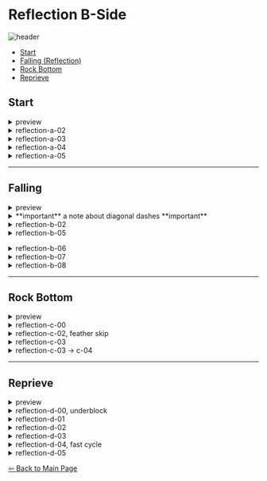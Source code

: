  # Reflection B-Side
  ![header](https://github.com/koralreeef/cuedump-anypercent/blob/main/pngs/ch6bheader.png)
   - [Start](#start)
   - [Falling (Reflection)](#falling)
   - [Rock Bottom](#rock-bottom)
   - [Reprieve](#reprieve)

## Start
 <details>
     <summary>preview</summary>
 <img src="https://github.com/koralreeef/cuedump-anypercent/blob/main/images/6bstart1.webp" width="384" height="216"/>
 <img src="https://github.com/koralreeef/cuedump-anypercent/blob/main/images/6bstart2.webp" width="384" height="216"/>
 <img src="https://github.com/koralreeef/cuedump-anypercent/blob/main/images/6bstart3.webp" width="384" height="216"/>
 <img src="https://github.com/koralreeef/cuedump-anypercent/blob/main/images/6bstart4.webp" width="384" height="216"/>
 </details>

  <details>
   <summary>reflection-a-02</summary>
      
   ![gif](https://github.com/koralreeef/cuedump-anypercent/blob/main/images/6bstart1.webp)
   \
   ![cue](https://github.com/koralreeef/cuedump-anypercent/blob/main/pngs/6bstart1.png)
   \
   Hold jump while doing a wavedash and dash on this corner to get a easier launch to adjust to.
 </details>
 
   <details>
   <summary>reflection-a-03</summary>
      
   ![gif](https://github.com/koralreeef/cuedump-anypercent/blob/main/images/6bstart2.webp)
   \
   ![cue](https://github.com/koralreeef/cuedump-anypercent/blob/main/pngs/6bstart2.png)
   \
   If you don't like the bhop, hold jump while doing this wavedash and dash in the middle of the two green tiles in the background to get onto the kevin.
   \
   ![cue](https://github.com/koralreeef/cuedump-anypercent/blob/main/pngs/6bstart3.png)
   \
   For the jump off the kevin, make sure your kickoff is below this leftover spinner pixel, otherwise you will die.
 </details>
 
   <details>
   <summary>reflection-a-04</summary>
      
   ![gif](https://github.com/koralreeef/cuedump-anypercent/blob/main/images/6bstart3.webp)
   \
   ![cue](https://github.com/koralreeef/cuedump-anypercent/blob/main/pngs/6bstart4a.png)
   \
   To get an easier bumper cycle, try to not land on the ground before the bumper. You want to get two climbjumps on this wall and jump off around the inner green tile in the background.
   \
   ![cue](https://github.com/koralreeef/cuedump-anypercent/blob/main/pngs/6bstart4a.PNG)
   \
   After jumping off the wall, hold right and slowfall into the bumper. When you dash onto the right side, stay neutral until you cross this threshold. You can hold left until you are back above the threshold and upright to the next screen.
 </details>
 
   <details>
   <summary>reflection-a-05</summary>
      
   ![gif](https://github.com/koralreeef/cuedump-anypercent/blob/main/images/6bstart4.webp)
   \
   ![cue](https://github.com/koralreeef/cuedump-anypercent/blob/main/pngs/6bstart5a.png)
   \
   If you don't like the extended hyper version, this hyper bhop version as a visual cue with left dashing into the bumper at the flowers.
   \
   ![cue](https://github.com/koralreeef/cuedump-anypercent/blob/main/pngs/6bstart5b.png)
   \
   At the second crumble block, going neutral before doing the wavedash helps with getting dash back. After that wavedash, dash upright after these spinners to get a clean landing.
 </details>
 
 ----
 ## Falling
<details>
     <summary>preview</summary>
 <img src="https://github.com/koralreeef/cuedump-anypercent/blob/main/images/falling1.webp" width="384" height="216"/>
 <img src="https://github.com/koralreeef/cuedump-anypercent/blob/main/images/falling2.webp" width="384" height="216"/>
 <img src="https://github.com/koralreeef/cuedump-anypercent/blob/main/images/falling3.webp" width="384" height="216"/>
 <img src="https://github.com/koralreeef/cuedump-anypercent/blob/main/images/falling5.webp" width="384" height="216"/>
 <img src="https://github.com/koralreeef/cuedump-anypercent/blob/main/images/falling4.webp" width="384" height="216"/>
 </details>

   <details>
   <summary> **important** a note about diagonal dashes **important** </summary>
      
   ![gif](https://github.com/koralreeef/cuedump-anypercent/blob/main/images/diagonaldashes.webp)
   \
   ![cue](https://github.com/koralreeef/cuedump-anypercent/blob/main/pngs/falling1.png)
   ![cue](https://github.com/koralreeef/cuedump-anypercent/blob/main/pngs/falling2.png)
   \
   In this section, diagonal dashes can be implemented in almost anywhere with this gap of spinners and a dash crystal. In order to successful in pulling these off, you have to be on the side of the dash crystal that you want to go, and you must be lined up with the row of spinners. 
 </details>
 
   <details>
   <summary>reflection-b-02</summary>
      
   ![gif](https://github.com/koralreeef/cuedump-anypercent/blob/main/images/falling1.webp)
   \
   ![cue](https://github.com/koralreeef/cuedump-anypercent/blob/main/pngs/falling3.png)
   \
   Do a very high right dash into the kevin, full jump neutral at almost the bottom of the block, and start holding downright once you've hit the peak of your neutral jump. If the dash line isn't lined up to the black top of the kevin, ditch the strat and do a regular jump.
 </details>
 
   <details>
   <summary>reflection-b-05</summary>
      
   ![gif](https://github.com/koralreeef/cuedump-anypercent/blob/main/images/falling2.webp)
   \
   ![cue](https://github.com/koralreeef/cuedump-anypercent/blob/main/pngs/falling4.png)
   \
   Hold jump for a bit after the bhop, hold downright, and wait until Madeline passes this line to let go of right. This sets up this tricky diag a bit easier.
    </details>
 
   <details>
   <summary>reflection-b-06</summary>
      
   ![gif](https://github.com/koralreeef/cuedump-anypercent/blob/main/images/falling3.webp)
   \
   To enter this room, do a wavedash > cb > wavedash again to have consistent speed. You can hold downright until the first row of spinners.
 </details>
 
   <details>
   <summary>reflection-b-07</summary>
      
   ![gif](https://github.com/koralreeef/cuedump-anypercent/blob/main/images/falling5.webp)
   \
   ![cue](https://github.com/koralreeef/cuedump-anypercent/blob/main/pngs/falling5.png)
   \
   After the first diagonal, this cue helps to set up the next diagonal > right dash.
 </details>
 
   <details>
   <summary>reflection-b-08</summary>
      
   ![gif](https://github.com/koralreeef/cuedump-anypercent/blob/main/images/falling4.webp)
   \
   ![cue](https://github.com/koralreeef/cuedump-anypercent/blob/main/pngs/falling6.png)
   \
   For this demo, wait until Madeline is lined up to the bottom of the giant green crystal. For the last two gaps, you can fastfall and go neutral after each left dash.
 </details>
 
 ----
 ## Rock Bottom
 <details>
     <summary>preview</summary>
 <img src="https://github.com/koralreeef/cuedump-anypercent/blob/main/images/bottom1.webp" width="384" height="216"/>
 <img src="https://github.com/koralreeef/cuedump-anypercent/blob/main/images/bottom2.webp" width="384" height="216"/>
 <img src="https://github.com/koralreeef/cuedump-anypercent/blob/main/images/bottom3.webp" width="384" height="216"/>
 <img src="https://github.com/koralreeef/cuedump-anypercent/blob/main/images/bottom4.webp" width="384" height="216"/>
   </details>
 
   <details>
   <summary>reflection-c-00</summary>
      
   ![gif](https://github.com/koralreeef/cuedump-anypercent/blob/main/images/bottom1.webp)
   \
   ![cue](https://github.com/koralreeef/cuedump-anypercent/blob/main/pngs/reflection2.PNG)
   \
   After the badeline hit, dash into the wall and hold left until the top of the falling block is below this wall, then hold down (keep holding left) to be on the block and short hyper. If a super comes out instead of a hyper, try to input down then right first when doing the short hyper.
 </details>
 
  </details>
 
   <details>
   <summary>reflection-c-02, feather skip</summary>
      
   ![gif](https://github.com/koralreeef/cuedump-anypercent/blob/main/images/bottom2.webp)
   \
   ![cue](https://github.com/koralreeef/cuedump-anypercent/blob/main/pngs/reflection1a.png)
   \
   When Madeline is under this hole in the tiling, do two updright dashes and two right dashes.   
   \
   ![gif](https://github.com/koralreeef/cuedump-anypercent/blob/main/images/featherskip1.webp)
   \
   ![cue](https://github.com/koralreeef/cuedump-anypercent/blob/main/pngs/reflection1b.png)
   ![cue](https://github.com/koralreeef/cuedump-anypercent/blob/main/pngs/reflection1c.png)
   \
   After the first badeline hit, updash without grabbing and walk until this point. You need to then do a demohyper and jump on coyote frames. Aim to be at the bottom left of the crystal to upright dash and dodge the laser.
   \
   ![gif](https://github.com/koralreeef/cuedump-anypercent/blob/main/images/featherskip2.webp)
   \
   ![cue](https://github.com/koralreeef/cuedump-anypercent/blob/main/pngs/reflection1d.png)
   \
   Wait until Madeline is just touching the dash crystal on the left. From here, you want to buffer every input of left dash > up > buffer jump > buffer hyper. You also want to be holding left until the wallkick off the falling block. After the badeline hit, downright dash and hold down after the dash. Drift right when Madeline is past the tunnel.
 </details>
 
  </details>
 
   <details>
   <summary>reflection-c-03</summary>
      
   ![gif](https://github.com/koralreeef/cuedump-anypercent/blob/main/images/bottom3.webp)
   \
   (keyboard only) Space out the 3 dashes to the feather, and hold only up, then only down, then tap right and up again. (test if it works on dpad)
 </details>
 
  </details>
 
   <details>
   <summary>reflection-c-03 -> c-04</summary>
      
   ![gif](https://github.com/koralreeef/cuedump-anypercent/blob/main/images/bottom4.webp)
   \
   To enter this room, you need to buffer a downright dash from the badeline hit, buffer a hyper, and downright dash again to slide on the floor. After the downright dash in c-04, you must let go of right and only hold down until you clear the gap. 
   \
   ![cue](https://github.com/koralreeef/cuedump-anypercent/blob/main/pngs/reflection3.png)
   \
   For the fast laser cycle, start the two left dashes when Madeline is under this pattern of the tiling. Featherboost upright and cut near the spinners to not die.
 </details>
 
 ----
 ## Reprieve
  <details>
     <summary>preview</summary>
  <img src="https://github.com/koralreeef/cuedump-anypercent/blob/main/images/reprieve1.webp" width="384" height="216"/>
  <img src="https://github.com/koralreeef/cuedump-anypercent/blob/main/images/reprieve2.webp" width="384" height="216"/>
  <img src="https://github.com/koralreeef/cuedump-anypercent/blob/main/images/reprieve3.webp" width="384" height="216"/>
  <img src="https://github.com/koralreeef/cuedump-anypercent/blob/main/images/reprieve4.webp" width="384" height="216"/>
  <img src="https://github.com/koralreeef/cuedump-anypercent/blob/main/images/reprieve5.webp" width="384" height="216"/>
  <img src="https://github.com/koralreeef/cuedump-anypercent/blob/main/images/reprieve6.webp" width="384" height="216"/>
  </details>
 
   <details>
   <summary>reflection-d-00, underblock</summary>
      
   ![gif](https://github.com/koralreeef/cuedump-anypercent/blob/main/images/reprieve1.webp)
   \
   ![cue](https://github.com/koralreeef/cuedump-anypercent/blob/main/pngs/reprieve1.png)
   \
   To set up underblock, do an upright dash at this point, wait until you're at the peak of the dash, then do the double wavedash. This trick is still really hard with how feel-based it is but this setup is a good one.
 </details>
 
  </details>
 
   <details>
   <summary>reflection-d-01</summary>
      
   ![gif](https://github.com/koralreeef/cuedump-anypercent/blob/main/images/reprieve2.webp)
   \
   ![cue](https://github.com/koralreeef/cuedump-anypercent/blob/main/pngs/reprieve2.png)
   \
   To do the inital ultra, move up a pixel and jump + downright dash at almost the same time before this green tile in the background. A dashjump button is very helpful here.
   \
   When you down dash into the bumper, there are 3 launch angles that you need to watch out for. One of them is displayed above, with the solution being 3 climbjumps and a right dash.
  \
  <img src="https://github.com/koralreeef/cuedump-anypercent/blob/main/images/option1.webp" width="384" height="216"/>
  <img src="https://github.com/koralreeef/cuedump-anypercent/blob/main/images/option2.webp" width="384" height="216"/>
  \
  Option 1 on the left is when you get a bumper boost which is fast and good. You can just drift into the wall and right dash.
  \
  Option 2 on the right is when you hit the bumper at a diagonal angle, resulting in a slow launch. You need to upright and climb jump to save yourself.
 </details>
 
 
  </details>
 
   <details>
   <summary>reflection-d-02</summary>
      
   ![gif](https://github.com/koralreeef/cuedump-anypercent/blob/main/images/reprieve3.webp)
   \
   ![cue](https://github.com/koralreeef/cuedump-anypercent/blob/main/pngs/reprieve3.png)
   \
   When launching off the second bumper, make sure to downright dash before or on this pillar to not miss the badeline hitbox.
   \
   ![cue](https://github.com/koralreeef/cuedump-anypercent/blob/main/pngs/reprieve4.png)
   \
   To make fish's strat work, you need to be horizontal with the feather above or on this point in the background. The fireball will be too low otherwise.
   \
   ![cue](https://github.com/koralreeef/cuedump-anypercent/blob/main/pngs/reprieve5.png)
   \
   To finish this strat, do a small jump and dash upright when Madeline is under the coin block. The cornerjump should be bufferable.
 </details>
 

  </details>
 
   <details>
   <summary>reflection-d-03</summary>
      
   ![gif](https://github.com/koralreeef/cuedump-anypercent/blob/main/images/reprieve4.webp)
   \
   To not die to badeline's laser, fastfall and hit the kevin at the bottom. Climb up and jump off when the kevin hits the wall.
   \
   ![cue](https://github.com/koralreeef/cuedump-anypercent/blob/main/pngs/reprieve6.png)
   \
   Fastfall, dash before this cutoff line and hold left for the duration of the dash, and go neutral afterwards. When Madeline is near the bumper, tap right and you should get the bumper boost.
 </details>
 
 
  </details>
 
   <details>
   <summary>reflection-d-04, fast cycle</summary>
      
   ![gif](https://github.com/koralreeef/cuedump-anypercent/blob/main/images/reprieve5.webp)
   \
   If you are doing the hyper bhop entry, dash late for the feather distance. If you do the cboost entry, try to dash asap.
   \
   ![cue](https://github.com/koralreeef/cuedump-anypercent/blob/main/pngs/reprieve10b.png)
   ![cue](https://github.com/koralreeef/cuedump-anypercent/blob/main/pngs/reprieve10c.png)
   \
   These cues help for doing the diagonal dashes at the right time. For keyboard players, on the second feather you want to only featherboost and just hold right. This lets you land on the feather for a better position.
   \
   ![cue](https://github.com/koralreeef/cuedump-anypercent/blob/main/pngs/reprieve8.png)
   \
   For the first cue, dodge the badeline laser when you pass this corner to have enough room for a good bumper boost into the feather. Do a downright featherboost afterwards.
   \
   ![gif](https://github.com/koralreeef/cuedump-anypercent/blob/main/images/reprieveslow1.webp)
   \
   ![cue](https://github.com/koralreeef/cuedump-anypercent/blob/main/pngs/reprieve10a.png)
   \
   For this bumperboost, you need to allign yourself to these two points before the downleft dash.
 </details>
 
  </details>
 
   <details>
   <summary>reflection-d-05</summary>
      
   ![gif](https://github.com/koralreeef/cuedump-anypercent/blob/main/images/reprieve6.webp)
   \
   There are two different entries to this strat and I'll cover both. For the displayed above, you need to land on the ledge with a downdash, hyper and start a super in the air. Try to jump and hold it from the super before entering the next screen. You can buffer the cb then wavedash. 
   \
   ![cue](https://github.com/koralreeef/cuedump-anypercent/blob/main/pngs/reprieve9.png)
   \
   Start your dash through the bumper around this corner to guarantee the buffered cb off the blue block. Afterwards, do a max height extended hyper off the blue block and demo through the spinners.
   \
   ![gif](https://github.com/koralreeef/cuedump-anypercent/blob/main/images/reprieve6alt.webp)
   \
   This is the second setup, opting for a diagonal dash into an instant super (dash + jump at same time).
 </details>

[⇦ Back to Main Page](https://github.com/koralreeef/anypercent-cuecollection)
